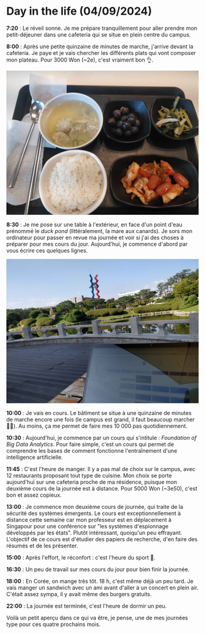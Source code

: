 # Day in the life (04/09/2024)

**7:20** : Le réveil sonne. Je me prépare tranquillement pour aller prendre mon petit-déjeuner dans une cafeteria qui se situe en plein centre du campus.

**8:00** : Après une petite quinzaine de minutes de marche, j'arrive devant la cafeteria. Je paye et je vais chercher les différents plats qui vont composer mon plateau. Pour 3000 Won (~2e), c'est vraiment bon 👌.

![petite déjeuner du jour](assets/IMG_20240904_080456.jpg)

**8:30** : Je me pose sur une table à l'extérieur, en face d'un point d'eau prénommé le *duck pond* (littéralement, la mare aux canards). Je sors mon ordinateur pour passer en revue ma journée et voir si j'ai des choses à préparer pour mes cours du jour. Aujourd'hui, je commence d'abord par vous écrire ces quelques lignes.

![](assets/IMG_20240903_083615.jpg)

**10:00** : Je vais en cours. Le bâtiment se situe à une quinzaine de minutes de marche encore une fois (le campus est grand, il faut beaucoup marcher 🏃‍♂️). Au moins, ça me permet de faire mes 10 000 pas quotidiennement.

**10:30** : Aujourd'hui, je commence par un cours qui s'intitule : *Foundation of Big Data Analytics*.
Pour faire simple, c'est un cours qui permet de comprendre les bases de comment fonctionne l'entraînement d'une intelligence artificielle.

**11:45** : C'est l'heure de manger. Il y a pas mal de choix sur le campus, avec 12 restaurants proposant tout type de cuisine. Mon choix se porte aujourd'hui sur une cafeteria proche de ma résidence, puisque mon deuxième cours de la journée est à distance.
Pour 5000 Won (~3e50), c'est bon et assez copieux.

**13:00** : Je commence mon deuxième cours de journée, qui traite de la sécurité des systèmes émergents. Le cours est exceptionnellement à distance cette semaine car mon professeur est en déplacement à Singapour pour une conférence sur "les systèmes d'espionnage développés par les états". Plutôt intéressant, quoiqu'un peu effrayant. L'objectif de ce cours est d'étudier des papiers de recherche, d'en faire des résumés et de les présenter.

**15:00** : Après l'effort, le réconfort : c'est l'heure du sport 🤣.

**16:30** : Un peu de travail sur mes cours du jour pour bien finir la journée.

**18:00** : En Corée, on mange très tôt. 18 h, c'est même déjà un peu tard. Je vais manger un sandwich avec un ami avant d'aller à un concert en plein air. C'était assez sympa, il y avait même des burgers gratuits.

**22:00** : La journée est terminée, c'est l'heure de dormir un peu.

Voilà un petit aperçu dans ce qui va être, je pense, une de mes journées type pour ces quatre prochains mois.

